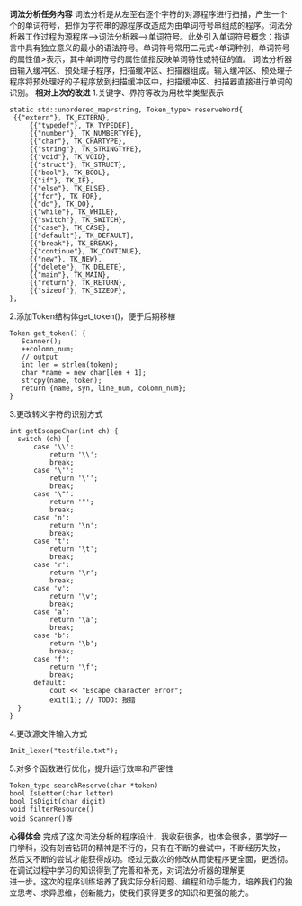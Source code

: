 **词法分析任务内容**
词法分析是从左至右逐个字符的对源程序进行扫描，产生一个个的单词符号，把作为字符串的源程序改造成为由单词符号串组成的程序。词法分析器工作过程为源程序—>词法分析器—>单词符号。此处引入单词符号概念：指语言中具有独立意义的最小的语法符号。单词符号常用二元式<单词种别，单词符号的属性值>表示，其中单词符号的属性值指反映单词特性或特征的值。  词法分析器由输入缓冲区、预处理子程序，扫描缓冲区、扫描器组成。输入缓冲区、预处理子程序将预处理好的子程序放到扫描缓冲区中，扫描缓冲区、扫描器直接进行单词的识别。
**相对上次的改进**
1.关键字、界符等改为用枚举类型表示
  ```
  static std::unordered_map<string, Token_type> reserveWord{
   {{"extern"}, TK_EXTERN},
       {{"typedef"}, TK_TYPEDEF},
       {{"number"}, TK_NUMBERTYPE},
       {{"char"}, TK_CHARTYPE},
       {{"string"}, TK_STRINGTYPE},
       {{"void"}, TK_VOID},
       {{"struct"}, TK_STRUCT},
       {{"bool"}, TK_BOOL},
       {{"if"}, TK_IF},
       {{"else"}, TK_ELSE},
       {{"for"}, TK_FOR},
       {{"do"}, TK_DO},
       {{"while"}, TK_WHILE},
       {{"switch"}, TK_SWITCH},
       {{"case"}, TK_CASE},
       {{"default"}, TK_DEFAULT},
       {{"break"}, TK_BREAK},
       {{"continue"}, TK_CONTINUE},
       {{"new"}, TK_NEW},
       {{"delete"}, TK_DELETE},
       {{"main"}, TK_MAIN},
       {{"return"}, TK_RETURN},
       {{"sizeof"}, TK_SIZEOF},
}; 
```
2.添加Token结构体get_token()，便于后期移植
```
Token get_token() {
   Scanner();
   ++colomn_num;
   // output
   int len = strlen(token);
   char *name = new char[len + 1];
   strcpy(name, token);
   return {name, syn, line_num, colomn_num};
} 
```
3.更改转义字符的识别方式
 ```
int getEscapeChar(int ch) {
   switch (ch) {
       case '\\':
           return '\\';
           break;
       case '\'':
           return '\'';
           break;
       case '\"':
           return '"';
           break;
       case 'n':
           return '\n';
           break;
       case 't':
           return '\t';
           break;
       case 'r':
           return '\r';
           break;
       case 'v':
           return '\v';
           break;
       case 'a':
           return '\a';
           break;
       case 'b':
           return '\b';
           break;
       case 'f':
           return '\f';
           break;
       default:
           cout << "Escape character error";
           exit(1); // TODO: 报错
   }
} 
```
4.更改源文件输入方式
 ```
Init_lexer("testfile.txt"); 
```
5.对多个函数进行优化，提升运行效率和严密性
 ```
Token_type searchReserve(char *token) 
bool IsLetter(char letter) 
bool IsDigit(char digit)
void filterResource() 
void Scanner()等 
```
**心得体会**
完成了这次词法分析的程序设计，我收获很多，也体会很多，要学好一门学科，没有刻苦钻研的精神是不行的，只有在不断的尝试中，不断经历失败，  
然后又不断的尝试才能获得成功。经过无数次的修改从而使程序更全面，更透彻。在调试过程中学习的知识得到了完善和补充，对词法分析器的理解更  
进一步。这次的程序训练培养了我实际分析问题、编程和动手能力，培养我们的独立思考、求异思维，创新能力，使我们获得更多的知识和更强的能力。
